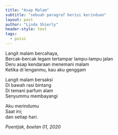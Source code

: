 ```yaml
---
title: "Asap Malam"
subtitle: "sebuah paragraf berisi kerinduan"
layout: post
author: "Linda Shierly"
header-style: text
tags:
  - puisi
---
```


Langit malam bercahaya,<br>
Bercak-bercak legam tertampar lampu-lampu jalan<br>
Deru asap kendaraan menemani malam<br>
Ketika di lenganmu, kau aku genggam<br>

Langit malam bersaksi<br>
Di bawah rasi bintang<br>
Di temani parfum alam<br>
Senyummu membayangi<br>

Aku merindumu<br>
Saat ini;<br>
dan setiap hari.<br>

*Poentjak, boelan 01, 2020*